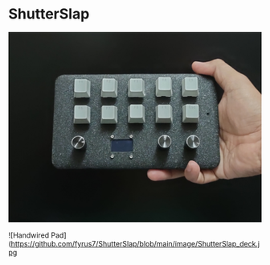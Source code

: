 # ShutterSlap

![Handwired Pad](https://github.com/fyrus7/ShutterSlap/blob/main/image/SS1.jpg)

![Handwired Pad](https://github.com/fyrus7/ShutterSlap/blob/main/image/ShutterSlap_deck.jpg
